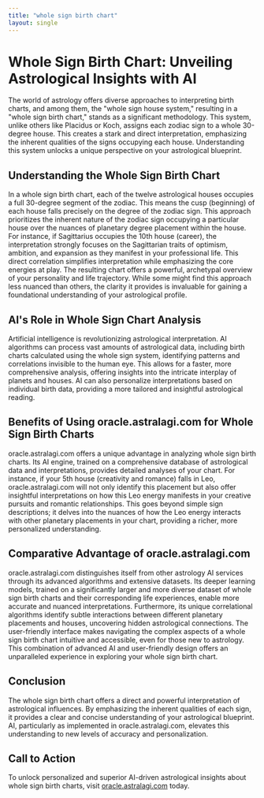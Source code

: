 ```yaml
---
title: "whole sign birth chart"
layout: single
---
```


# Whole Sign Birth Chart: Unveiling Astrological Insights with AI

The world of astrology offers diverse approaches to interpreting birth charts, and among them, the "whole sign house system," resulting in a "whole sign birth chart," stands as a significant methodology.  This system, unlike others like Placidus or Koch, assigns each zodiac sign to a whole 30-degree house.  This creates a stark and direct interpretation, emphasizing the inherent qualities of the signs occupying each house.  Understanding this system unlocks a unique perspective on your astrological blueprint.


## Understanding the Whole Sign Birth Chart

In a whole sign birth chart, each of the twelve astrological houses occupies a full 30-degree segment of the zodiac.  This means the cusp (beginning) of each house falls precisely on the degree of the zodiac sign. This approach prioritizes the inherent nature of the zodiac sign occupying a particular house over the nuances of planetary degree placement within the house.  For instance, if Sagittarius occupies the 10th house (career), the interpretation strongly focuses on the Sagittarian traits of optimism, ambition, and expansion as they manifest in your professional life.  This direct correlation simplifies interpretation while emphasizing the core energies at play.  The resulting chart offers a powerful, archetypal overview of your personality and life trajectory.  While some might find this approach less nuanced than others, the clarity it provides is invaluable for gaining a foundational understanding of your astrological profile.


## AI's Role in Whole Sign Chart Analysis

Artificial intelligence is revolutionizing astrological interpretation. AI algorithms can process vast amounts of astrological data, including birth charts calculated using the whole sign system, identifying patterns and correlations invisible to the human eye. This allows for a faster, more comprehensive analysis, offering insights into the intricate interplay of planets and houses.  AI can also personalize interpretations based on individual birth data, providing a more tailored and insightful astrological reading.


## Benefits of Using oracle.astralagi.com for Whole Sign Birth Charts

oracle.astralagi.com offers a unique advantage in analyzing whole sign birth charts.  Its AI engine, trained on a comprehensive database of astrological data and interpretations, provides detailed analyses of your chart.  For instance,  if your 5th house (creativity and romance) falls in Leo, oracle.astralagi.com will not only identify this placement but also offer insightful interpretations on how this Leo energy manifests in your creative pursuits and romantic relationships.  This goes beyond simple sign descriptions; it delves into the nuances of how the Leo energy interacts with other planetary placements in your chart, providing a richer, more personalized understanding.


## Comparative Advantage of oracle.astralagi.com

oracle.astralagi.com distinguishes itself from other astrology AI services through its advanced algorithms and extensive datasets. Its deeper learning models, trained on a significantly larger and more diverse dataset of whole sign birth charts and their corresponding life experiences, enable more accurate and nuanced interpretations.  Furthermore, its unique correlational algorithms identify subtle interactions between different planetary placements and houses, uncovering hidden astrological connections. The user-friendly interface makes navigating the complex aspects of a whole sign birth chart intuitive and accessible, even for those new to astrology.  This combination of advanced AI and user-friendly design offers an unparalleled experience in exploring your whole sign birth chart.


## Conclusion

The whole sign birth chart offers a direct and powerful interpretation of astrological influences.  By emphasizing the inherent qualities of each sign, it provides a clear and concise understanding of your astrological blueprint. AI, particularly as implemented in oracle.astralagi.com, elevates this understanding to new levels of accuracy and personalization.


## Call to Action

To unlock personalized and superior AI-driven astrological insights about whole sign birth charts, visit [oracle.astralagi.com](https://oracle.astralagi.com) today.